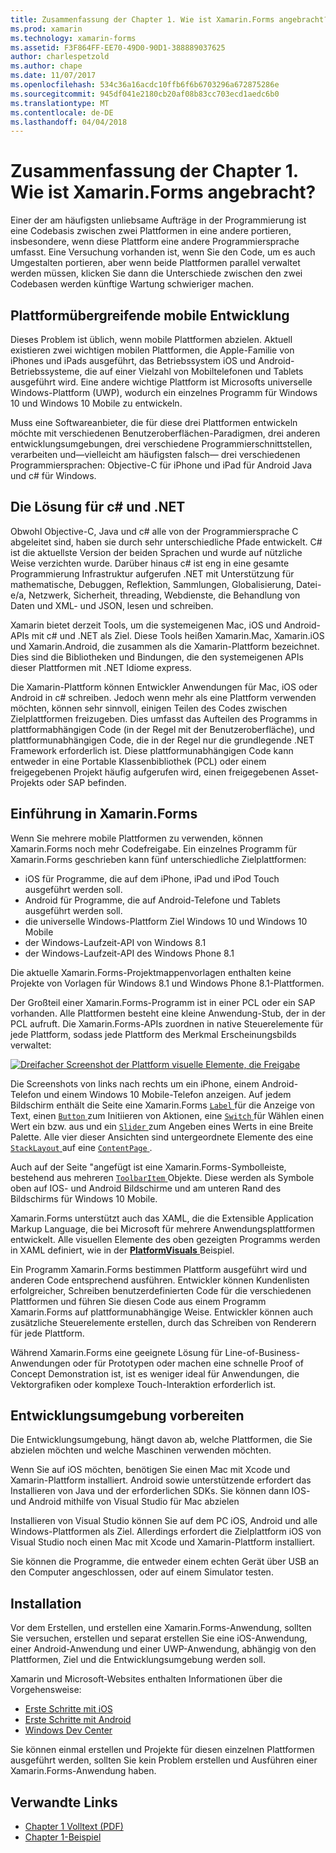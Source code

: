 ```yaml
---
title: Zusammenfassung der Chapter 1. Wie ist Xamarin.Forms angebracht?
ms.prod: xamarin
ms.technology: xamarin-forms
ms.assetid: F3F864FF-EE70-49D0-90D1-388889037625
author: charlespetzold
ms.author: chape
ms.date: 11/07/2017
ms.openlocfilehash: 534c36a16acdc10ffb6f6b6703296a672875286e
ms.sourcegitcommit: 945df041e2180cb20af08b83cc703ecd1aedc6b0
ms.translationtype: MT
ms.contentlocale: de-DE
ms.lasthandoff: 04/04/2018
---
```

# <a name="summary-of-chapter-1-how-does-xamarinforms-fit-in"></a>Zusammenfassung der Chapter 1. Wie ist Xamarin.Forms angebracht?

Einer der am häufigsten unliebsame Aufträge in der Programmierung ist eine Codebasis zwischen zwei Plattformen in eine andere portieren, insbesondere, wenn diese Plattform eine andere Programmiersprache umfasst. Eine Versuchung vorhanden ist, wenn Sie den Code, um es auch Umgestalten portieren, aber wenn beide Plattformen parallel verwaltet werden müssen, klicken Sie dann die Unterschiede zwischen den zwei Codebasen werden künftige Wartung schwieriger machen.

## <a name="cross-platform-mobile-development"></a>Plattformübergreifende mobile Entwicklung

Dieses Problem ist üblich, wenn mobile Plattformen abzielen. Aktuell existieren zwei wichtigen mobilen Plattformen, die Apple-Familie von iPhones und iPads ausgeführt, das Betriebssystem iOS und Android-Betriebssysteme, die auf einer Vielzahl von Mobiltelefonen und Tablets ausgeführt wird. Eine andere wichtige Plattform ist Microsofts universelle Windows-Plattform (UWP), wodurch ein einzelnes Programm für Windows 10 und Windows 10 Mobile zu entwickeln.

Muss eine Softwareanbieter, die für diese drei Plattformen entwickeln möchte mit verschiedenen Benutzeroberflächen-Paradigmen, drei anderen entwicklungsumgebungen, drei verschiedene Programmierschnittstellen, verarbeiten und&mdash;vielleicht am häufigsten falsch&mdash; drei verschiedenen Programmiersprachen: Objective-C für iPhone und iPad für Android Java und c# für Windows.

## <a name="the-c-and-net-solution"></a>Die Lösung für c# und .NET

Obwohl Objective-C, Java und c# alle von der Programmiersprache C abgeleitet sind, haben sie durch sehr unterschiedliche Pfade entwickelt. C# ist die aktuellste Version der beiden Sprachen und wurde auf nützliche Weise verzichten wurde. Darüber hinaus c# ist eng in eine gesamte Programmierung Infrastruktur aufgerufen .NET mit Unterstützung für mathematische, Debuggen, Reflektion, Sammlungen, Globalisierung, Datei-e/a, Netzwerk, Sicherheit, threading, Webdienste, die Behandlung von Daten und XML- und JSON, lesen und schreiben.

Xamarin bietet derzeit Tools, um die systemeigenen Mac, iOS und Android-APIs mit c# und .NET als Ziel. Diese Tools heißen Xamarin.Mac, Xamarin.iOS und Xamarin.Android, die zusammen als die Xamarin-Plattform bezeichnet. Dies sind die Bibliotheken und Bindungen, die den systemeigenen APIs dieser Plattformen mit .NET Idiome express.

Die Xamarin-Plattform können Entwickler Anwendungen für Mac, iOS oder Android in c# schreiben. Jedoch wenn mehr als eine Plattform verwenden möchten, können sehr sinnvoll, einigen Teilen des Codes zwischen Zielplattformen freizugeben. Dies umfasst das Aufteilen des Programms in plattformabhängigen Code (in der Regel mit der Benutzeroberfläche), und plattformunabhängigen Code, die in der Regel nur die grundlegende .NET Framework erforderlich ist. Diese plattformunabhängigen Code kann entweder in eine Portable Klassenbibliothek (PCL) oder einem freigegebenen Projekt häufig aufgerufen wird, einen freigegebenen Asset-Projekts oder SAP befinden.

## <a name="introducing-xamarinforms"></a>Einführung in Xamarin.Forms

Wenn Sie mehrere mobile Plattformen zu verwenden, können Xamarin.Forms noch mehr Codefreigabe. Ein einzelnes Programm für Xamarin.Forms geschrieben kann fünf unterschiedliche Zielplattformen:

- iOS für Programme, die auf dem iPhone, iPad und iPod Touch ausgeführt werden soll.
- Android für Programme, die auf Android-Telefone und Tablets ausgeführt werden soll.
- die universelle Windows-Plattform Ziel Windows 10 und Windows 10 Mobile
- der Windows-Laufzeit-API von Windows 8.1
- der Windows-Laufzeit-API des Windows Phone 8.1

Die aktuelle Xamarin.Forms-Projektmappenvorlagen enthalten keine Projekte von Vorlagen für Windows 8.1 und Windows Phone 8.1-Plattformen.

Der Großteil einer Xamarin.Forms-Programm ist in einer PCL oder ein SAP vorhanden. Alle Plattformen besteht eine kleine Anwendung-Stub, der in der PCL aufruft. Die Xamarin.Forms-APIs zuordnen in native Steuerelemente für jede Plattform, sodass jede Plattform des Merkmal Erscheinungsbilds verwaltet:

[![Dreifacher Screenshot der Plattform visuelle Elemente, die Freigabe](images/ch01fg03-small.png "Xamarin.Forms Controls on Each Platform")](images/ch01fg03-large.png#lightbox "Xamarin.Forms Controls on Each Platform")

Die Screenshots von links nach rechts um ein iPhone, einem Android-Telefon und einem Windows 10 Mobile-Telefon anzeigen. Auf jedem Bildschirm enthält die Seite eine Xamarin.Forms [ `Label` ](https://developer.xamarin.com/api/type/Xamarin.Forms.Label/) für die Anzeige von Text, einen [ `Button` ](https://developer.xamarin.com/api/type/Xamarin.Forms.Button/) zum Initiieren von Aktionen, eine [ `Switch` ](https://developer.xamarin.com/api/type/Xamarin.Forms.Switch/) für Wählen einen Wert ein bzw. aus und ein [ `Slider` ](https://developer.xamarin.com/api/type/Xamarin.Forms.Slider/) zum Angeben eines Werts in eine Breite Palette. Alle vier dieser Ansichten sind untergeordnete Elemente des eine [ `StackLayout` ](https://developer.xamarin.com/api/type/Xamarin.Forms.StackLayout/) auf eine [ `ContentPage` ](https://developer.xamarin.com/api/type/Xamarin.Forms.ContentPage/).

Auch auf der Seite "angefügt ist eine Xamarin.Forms-Symbolleiste, bestehend aus mehreren [ `ToolbarItem` ](https://developer.xamarin.com/api/type/Xamarin.Forms.ToolbarItem/) Objekte. Diese werden als Symbole oben auf IOS- und Android Bildschirme und am unteren Rand des Bildschirms für Windows 10 Mobile.

Xamarin.Forms unterstützt auch das XAML, die die Extensible Application Markup Language, die bei Microsoft für mehrere Anwendungsplattformen entwickelt. Alle visuellen Elemente des oben gezeigten Programms werden in XAML definiert, wie in der [ **PlatformVisuals** ](https://github.com/xamarin/xamarin-forms-book-samples/tree/master/Chapter01/PlatformVisuals) Beispiel.

Ein Programm Xamarin.Forms bestimmen Plattform ausgeführt wird und anderen Code entsprechend ausführen. Entwickler können Kundenlisten erfolgreicher, Schreiben benutzerdefinierten Code für die verschiedenen Plattformen und führen Sie diesen Code aus einem Programm Xamarin.Forms auf plattformunabhängige Weise. Entwickler können auch zusätzliche Steuerelemente erstellen, durch das Schreiben von Renderern für jede Plattform.

Während Xamarin.Forms eine geeignete Lösung für Line-of-Business-Anwendungen oder für Prototypen oder machen eine schnelle Proof of Concept Demonstration ist, ist es weniger ideal für Anwendungen, die Vektorgrafiken oder komplexe Touch-Interaktion erforderlich ist.

## <a name="your-development-environment"></a>Entwicklungsumgebung vorbereiten

Die Entwicklungsumgebung, hängt davon ab, welche Plattformen, die Sie abzielen möchten und welche Maschinen verwenden möchten.

Wenn Sie auf iOS möchten, benötigen Sie einen Mac mit Xcode und Xamarin-Plattform installiert. Android sowie unterstützende erfordert das Installieren von Java und der erforderlichen SDKs. Sie können dann IOS- und Android mithilfe von Visual Studio für Mac abzielen

Installieren von Visual Studio können Sie auf dem PC iOS, Android und alle Windows-Plattformen als Ziel. Allerdings erfordert die Zielplattform iOS von Visual Studio noch einen Mac mit Xcode und Xamarin-Plattform installiert.

Sie können die Programme, die entweder einem echten Gerät über USB an den Computer angeschlossen, oder auf einem Simulator testen.

## <a name="installation"></a>Installation

Vor dem Erstellen, und erstellen eine Xamarin.Forms-Anwendung, sollten Sie versuchen, erstellen und separat erstellen Sie eine iOS-Anwendung, einer Android-Anwendung und einer UWP-Anwendung, abhängig von den Plattformen, Ziel und die Entwicklungsumgebung werden soll.

Xamarin und Microsoft-Websites enthalten Informationen über die Vorgehensweise:

- [Erste Schritte mit iOS](~/ios/get-started/index.md)
- [Erste Schritte mit Android](~/android/get-started/index.md)
- [Windows Dev Center](http://dev.windows.com)

Sie können einmal erstellen und Projekte für diesen einzelnen Plattformen ausgeführt werden, sollten Sie kein Problem erstellen und Ausführen einer Xamarin.Forms-Anwendung haben.



## <a name="related-links"></a>Verwandte Links

- [Chapter 1 Volltext (PDF)](https://download.xamarin.com/developer/xamarin-forms-book/XamarinFormsBook-Ch01-Apr2016.pdf)
- [Chapter 1-Beispiel](https://github.com/xamarin/xamarin-forms-book-samples/tree/master/Chapter01)

